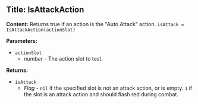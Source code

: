 ## Title: IsAttackAction

**Content:**
Returns true if an action is the "Auto Attack" action.
`isAttack = IsAttackAction(actionSlot)`

**Parameters:**
- `actionSlot`
  - *number* - The action slot to test.

**Returns:**
- `isAttack`
  - *Flag* - `nil` if the specified slot is not an attack action, or is empty. `1` if the slot is an attack action and should flash red during combat.